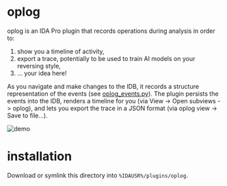 # oplog

oplog is an IDA Pro plugin that records operations during analysis in order to:

  1. show you a timeline of activity,
  2. export a trace, potentially to be used to train AI models on your reversing style,
  3. ... your idea here!

As you navigate and make changes to the IDB, it records a structure representation of the events (see [oplog_events.py](oplog_events.py)). The plugin persists the events into the IDB, renders a timeline for you (via View -> Open subviews -> oplog), and lets you export the trace in a JSON format (via oplog view -> Save to file...).

![demo](./img/Screen%20Recording%202025-08-20%20at%205.01.14%E2%80%AFPM.gif)

# installation

Download or symlink this directory into `%IDAUSR%/plugins/oplog`.
